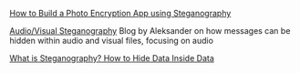 
[How to Build a Photo Encryption App using Steganography](https://www.freecodecamp.org/news/build-a-photo-encryption-app/)

[Audio/Visual Steganography](https://medium.com/@aleksanderrr_/hear-no-evil-an-introduction-to-audio-file-analysis-for-osint-f545c8623377)
Blog by Aleksander on how messages can be hidden within audio and visual files, focusing on audio

[What is Steganography? How to Hide Data Inside Data](https://www.freecodecamp.org/news/what-is-steganography-hide-data-inside-data/)
